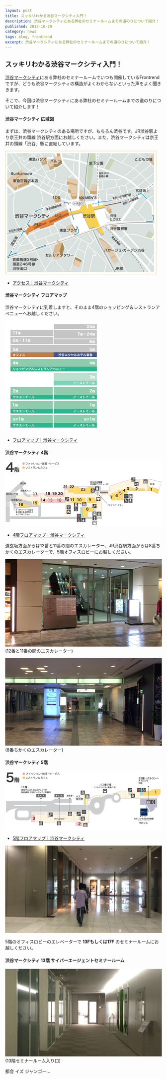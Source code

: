 ```yaml
---
layout: post
title: スッキリわかる渋谷マークシティ入門！
description: 渋谷マークシティにある弊社のセミナールームまでの道のりについて紹介！
published: 2013-10-29
category: news
tags: blog, frontrend
excerpt: 渋谷マークシティにある弊社のセミナールームまでの道のりについて紹介！
---
```


## スッキリわかる渋谷マークシティ入門！

[渋谷マークシティ](http://www.s-markcity.co.jp/)にある弊社のセミナールームでいつも開催しているFrontrendですが、どうも渋谷マークシティの構造がよくわからないといった声をよく聞ききます。

そこで、今回は渋谷マークシティにある弊社のセミナールームまでの道のりについて紹介します！


#### 渋谷マークシティ 広域図

まずは、渋谷マークシティのある場所ですが、もちろん渋谷です。JR渋谷駅より京王井の頭線 渋谷駅方面にお越しください。また、渋谷マークシティは京王井の頭線「渋谷」駅に直結しています。

![](/images/2013/1029_map.jpg)

+ [アクセス｜渋谷マークシティ](http://www.s-markcity.co.jp/access/)


#### 渋谷マークシティ フロアマップ

渋谷マークシティに到着しますと、そのまま4階のショッピング＆レストランアベニューへお越しください。

![](/images/2013/1029_floor.png)

+ [フロアマップ｜渋谷マークシティ](http://www.s-markcity.co.jp/floor/)


#### 渋谷マークシティ 4階

![](/images/2013/1029_4f.png)

+ [4階フロアマップ｜渋谷マークシティ](http://www.s-markcity.co.jp/floor/floor.php?no=5)

道玄坂方面からは12番と11番の間のエスカレーター、JR渋谷駅方面からは8番ちかくのエスカレーターで、5階オフィスロビーにお越しください。

![](/images/2013/1029_2.jpg)
(12番と11番の間のエスカレーター)

![](/images/2013/1029_1.jpg)
(8番ちかくのエスカレーター)


#### 渋谷マークシティ 5階

![](/images/2013/1029_5f.png)

+ [5階フロアマップ｜渋谷マークシティ](http://www.s-markcity.co.jp/floor/floor.php?no=6)

![](/images/2013/1029_3.jpg)

5階のオフィスロビーのエレベーターで __13Fもしくは17F__ のセミナールームにお越しください。


#### 渋谷マークシティ 13階 サイバーエージェントセミナールーム

![](/images/2013/1029_4.jpg)
(13階セミナールーム入り口)

都会 イズ ジャンゴー...

